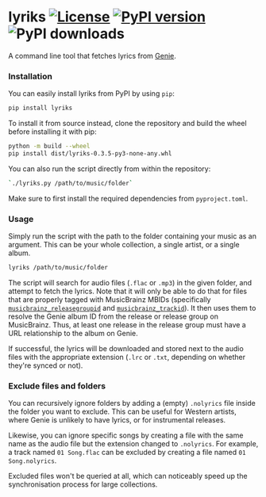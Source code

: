 # lyriks [![License][license-badge]][license-link] [![PyPI version][version-badge]][version-link] ![PyPI downloads][pypi-downloads]

A command line tool that fetches lyrics from [Genie](https://www.genie.co.kr/).

### Installation

You can easily install lyriks from PyPI by using `pip`:

```bash
pip install lyriks
```

To install it from source instead, clone the repository and build the wheel before installing it with pip:

```bash
python -m build --wheel
pip install dist/lyriks-0.3.5-py3-none-any.whl
```

You can also run the script directly from within the repository:

```bash
`./lyriks.py /path/to/music/folder`
```

Make sure to first install the required dependencies from `pyproject.toml`.

### Usage

Simply run the script with the path to the folder containing your music as an argument.
This can be your whole collection, a single artist, or a single album.

```bash
lyriks /path/to/music/folder
```

The script will search for audio files (`.flac` or `.mp3`) in the given folder, and attempt to fetch the lyrics.
Note that it will only be able to do that for files that are properly tagged with MusicBrainz MBIDs
(specifically [`musicbrainz_releasegroupid`][rgid] and [`musicbrainz_trackid`][tid]).
It then uses them to resolve the Genie album ID from the release or release group on MusicBrainz.
Thus, at least one release in the release group must have a URL relationship to the album on Genie.

If successful, the lyrics will be downloaded and stored next to the audio files with the appropriate extension
(`.lrc` or `.txt`, depending on whether they're synced or not).

### Exclude files and folders

You can recursively ignore folders by adding a (empty) `.nolyrics` file inside the folder you want to exclude.
This can be useful for Western artists, where Genie is unlikely to have lyrics, or for instrumental releases.

Likewise, you can ignore specific songs by creating a file with the same name as the audio file
but the extension changed to `.nolyrics`.
For example, a track named `01 Song.flac` can be excluded by creating a file named `01 Song.nolyrics`.

Excluded files won't be queried at all, which can noticeably speed up the synchronisation process for large collections.

[license-badge]: https://img.shields.io/github/license/Maxr1998/lyriks

[license-link]: LICENSE

[version-badge]: https://img.shields.io/pypi/v/lyriks

[version-link]: https://pypi.org/project/lyriks/

[pypi-downloads]: https://img.shields.io/pypi/dm/lyriks

[rgid]: https://picard-docs.musicbrainz.org/en/appendices/tag_mapping.html#musicbrainz-release-group-id

[tid]: https://picard-docs.musicbrainz.org/en/appendices/tag_mapping.html#id24
